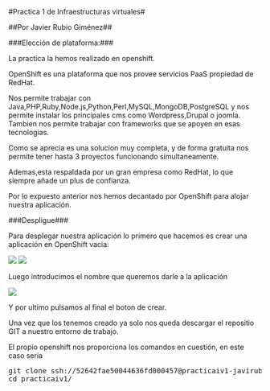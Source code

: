 #Practica 1 de Infraestructuras virtuales#

##Por Javier Rubio Giménez##

###Elección de plataforma:###

La practica la hemos realizado en openshift.

OpenShift es una plataforma que nos provee servicios PaaS propiedad de RedHat.

Nos permite trabajar con Java,PHP,Ruby,Node.js,Python,Perl,MySQL,MongoDB,PostgreSQL y nos permite instalar los principales
cms como Wordpress,Drupal o joomla. Tambien nos permite trabajar con frameworks que se apoyen en esas tecnologias.

Como se aprecia es una solucion muy completa, y de forma gratuita nos permite tener hasta 3 proyectos funcionando
simultaneamente.

Ademas,esta respaldada por un gran empresa como RedHat, lo que siempre añade un plus de confianza.

Por lo expuesto anterior nos hemos decantado por OpenShift para alojar nuestra aplicación.

###Despligue###

Para desplegar nuestra aplicación lo primero que hacemos es crear una aplicación en OpenShift vacia:

<img src="https://dl.dropboxusercontent.com/u/14147051/CreateOpenShift.png">

<img src="https://dl.dropboxusercontent.com/u/14147051/CrearOpen.png">

Luego introducimos el nombre que queremos darle a la aplicación

<img src="https://dl.dropboxusercontent.com/u/14147051/openpaso2.png">

Y por ultimo pulsamos al final el boton de crear.

Una vez que los tenemos creado ya solo nos queda descargar el repositio GIT a nuestro entorno de trabajo.

El propio openshift nos proporciona los comandos en cuestión, en este caso seria

<pre>git clone ssh://52642fae50044636fd000457@practicaiv1-javirubioapps.rhcloud.com/~/git/practicaiv1.git/
cd practicaiv1/</pre>
